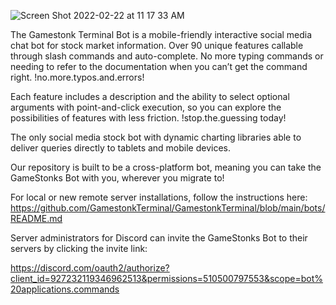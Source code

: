 
![Screen Shot 2022-02-22 at 11 17 33 AM](https://user-images.githubusercontent.com/85772166/155203034-6cf5378e-00e9-4844-89f3-c37063eef9e0.png)

The Gamestonk Terminal Bot is a mobile-friendly interactive social media chat bot for stock market information. Over 90 unique features callable through slash commands and auto-complete. No more typing commands or needing to refer to the documentation when you can’t get the command right. !no.more.typos.and.errors!

Each feature includes a description and the ability to select optional arguments with point-and-click execution, so you can explore the possibilities of features with less friction. !stop.the.guessing today!

The only social media stock bot with dynamic charting libraries able to deliver queries directly to tablets and mobile devices. 

Our repository is built to be a cross-platform bot, meaning you can take the GameStonks Bot with you, wherever you migrate to!

For local or new remote server installations, follow the instructions here: https://github.com/GamestonkTerminal/GamestonkTerminal/blob/main/bots/README.md

Server administrators for Discord can invite the GameStonks Bot to their servers by clicking the invite link:

https://discord.com/oauth2/authorize?client_id=927232119346962513&permissions=510500797553&scope=bot%20applications.commands

